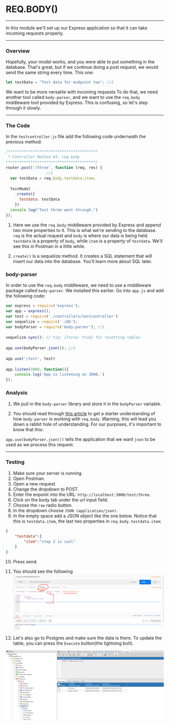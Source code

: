 # REQ.BODY()
---
In this module we'll set up our Express application so that it can take incoming requests properly.

<hr />


### Overview
Hopefully, your model works, and you were able to put something in the database. That's great, but if we continue doing a post request, we would send the same string every time. This one:
```js
let testData = "Test data for endpoint two"; //2
```

We want to be more versatile with incoming requests To do that, we need another tool called `body-parser`, and we want to use the `req.body` middleware tool provided by Express. This is confusing, so let's step through it slowly.

<hr>

### The Code
In the `testcontroller.js` file add the following code underneath the previous method:
```js
/****************************************
 * Controller Method #3: req.body
****************************************/
router.post('/three', function (req, res) {
                  //1
  var testData = req.body.testdata.item; 

  TestModel
    .create({
      testdata: testData
    })
  console.log("Test three went through.")
});

```

1. Here we use the `req.body` middleware provided by Express and append two more properties to it. This is what we're sending to the database. `req` is the actual request and `body` is where our data is being held. `testdata` is a property of `body`, while `item` is a property of `testdata`. We'll see this in Postman in a little while.

2. `create()` is a sequelize method. It creates a SQL statement that will insert our data into the database. You'll learn more about SQL later.


### body-parser
In order to use the `req.body` middleware, we need to use a middleware package called `body-parser`. We installed this earlier. Go into `app.js` and add the following code:

```js
var express = require('express');
var app = express();
var test = require('./controllers/testcontroller')
var sequelize = require('./db');
var bodyParser = require('body-parser'); //1

sequelize.sync(); // tip: {force: true} for resetting tables

app.use(bodyParser.json()); //2

app.use('/test', test)

app.listen(3000, function(){
	console.log('App is listening on 3000.')
});

```

### Analysis
1. We pull in the `body-parser` library and store it in the `bodyParser` variable. 

2. You should read through [this article](https://medium.com/@adamzerner/how-bodyparser-works-247897a93b90) to get a starter understanding of how `body-parser` is working with `req.body`. Warning, this will lead you down a rabbit hole of understanding. For our purposes, it's important to know that this: 

`app.use(bodyParser.json())` tells the application that we want `json` to be used as we process this request.

<hr />

### Testing
1. Make sure your server is running.
2. Open Postman.
3. Open a new request. 
4. Change the dropdown to POST.
5. Enter the enpoint into the URL: `http://localhost:3000/test/three`.
6. Click on the body tab under the url input field.
7. Choose the `raw` radio button. 
8. In the dropdown choose `JSON (application/json)`.
9. In the empty space add a JSON object like the one below. Notice that this is `testdata.item`, the last two properties in `req.body.testdata.item`:
```json
{
    "testdata":{
        "item":"step 3 is cool"
    }
}
```
10. Press send.
11. You should see the following
![screenshot](assets/03-postman.PNG)

12. Let's also go to Postgres and make sure the data is there. To update the table, you can press the `Execute` button(the lightning bolt). 

![screenshot](assets/03-pg-admin.PNG)

